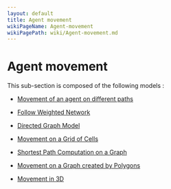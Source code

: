 ```yaml
---
layout: default
title: Agent movement
wikiPageName: Agent-movement
wikiPagePath: wiki/Agent-movement.md
---
```


# Agent movement

This sub-section is composed of the following models :

* [ Movement of an agent on different paths](references#AgentmovementFollowPath)

* [ Follow Weighted Network](references#AgentmovementFollowWeightedNetwork(Agents))

* [ Directed Graph Model](references#AgentmovementGotoDirectedGraph)

* [ Movement on a Grid of Cells](references#AgentmovementGotoGrid)

* [ Shortest Path Computation on a Graph](references#AgentmovementGotoNetwork)

* [ Movement on a Graph created by Polygons](references#AgentmovementGotoPolygon)

* [ Movement in 3D](references#AgentmovementMoving3D)


